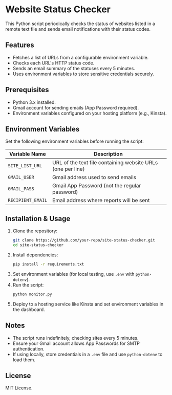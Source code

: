 # Website Status Checker

This Python script periodically checks the status of websites listed in a remote text file and sends email notifications with their status codes.

## Features
- Fetches a list of URLs from a configurable environment variable.
- Checks each URL's HTTP status code.
- Sends an email summary of the statuses every 5 minutes.
- Uses environment variables to store sensitive credentials securely.

## Prerequisites
- Python 3.x installed.
- Gmail account for sending emails (App Password required).
- Environment variables configured on your hosting platform (e.g., Kinsta).

## Environment Variables
Set the following environment variables before running the script:

| Variable Name       | Description |
|---------------------|-------------|
| `SITE_LIST_URL`     | URL of the text file containing website URLs (one per line) |
| `GMAIL_USER`       | Gmail address used to send emails |
| `GMAIL_PASS`       | Gmail App Password (not the regular password) |
| `RECIPIENT_EMAIL`  | Email address where reports will be sent |

## Installation & Usage
1. Clone the repository:
   ```sh
   git clone https://github.com/your-repo/site-status-checker.git
   cd site-status-checker
   ```
2. Install dependencies:
   ```sh
   pip install -r requirements.txt
   ```
3. Set environment variables (for local testing, use `.env` with `python-dotenv`).
4. Run the script:
   ```sh
   python monitor.py
   ```
5. Deploy to a hosting service like Kinsta and set environment variables in the dashboard.

## Notes
- The script runs indefinitely, checking sites every 5 minutes.
- Ensure your Gmail account allows App Passwords for SMTP authentication.
- If using locally, store credentials in a `.env` file and use `python-dotenv` to load them.

## License
MIT License.

